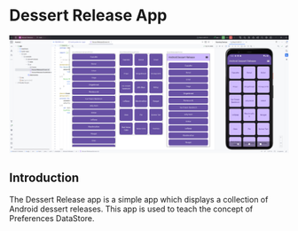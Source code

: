 Dessert Release App
=================================

![App Screen](screenshots/img.png)

Introduction
------------
The Dessert Release app is a simple app which displays a collection of Android dessert releases. 
This app is used to teach the concept of Preferences DataStore.